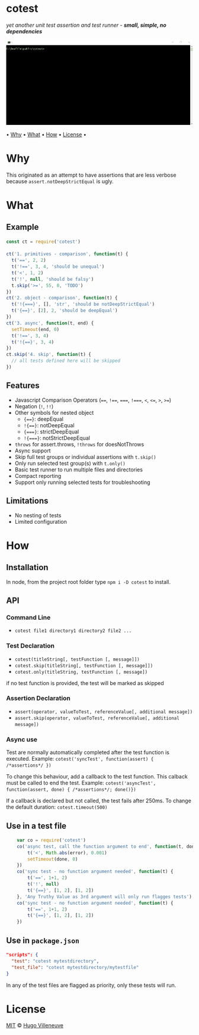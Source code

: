 <!-- markdownlint-disable MD004 MD007 MD010 MD041 MD022 MD024 MD032 -->
# cotest

*yet another unit test assertion and test runner* -
***small, simple, no dependencies***

![ScreenCap](./cotest.gif)

• [Why](#why) • [What](#what) • [How](#how) • [License](#license) •

# Why

This originated as an attempt to have assertions that are less verbose because `assert.notDeepStrictEqual` is ugly.

# What

## Example

```javascript
const ct = require('cotest')

ct('1. primitives - comparison', function(t) {
  t('==', 2, 2)
  t('!==', 3, 4, 'should be unequal')
  t('<', 1, 2)
  t('!', null, 'should be falsy')
  t.skip('>=', 55, 0, 'TODO')
})
ct('2. object - comparison', function(t) {
  t('!{===}', [], 'str', 'should be notDeepStrictEqual')
  t('{==}', [2], 2, 'should be deepEqual')
})
ct('3. async', function(t, end) {
  setTimeout(end, 0)
  t('!==', 3, 4)
  t('!{==}', 3, 4)
})
ct.skip('4. skip', function(t) {
  // all tests defined here will be skipped
})
```

## Features

* Javascript Comparison Operators (`==`, `!==`, `===`, `!===`, `<`, `<=`, `>`, `>=`)
* Negation (`!`, `!!`)
* Other symbols for nested object
  * `{==}`: deepEqual
  * `!{==}`: notDeepEqual
  * `{===}`: strictDeepEqual
  * `!{===}`: notStrictDeepEqual
* `throws` for assert.throws, `!throws` for doesNotThrows
* Async support
* Skip full test groups or individual assertions with `t.skip()`
* Only run selected test group(s) with `t.only()`
* Basic test runner to run multiple files and directories
* Compact reporting
* Support only running selected tests for troubleshooting

## Limitations

* No nesting of tests
* Limited configuration

# How

## Installation

In node, from the project root folder type `npm i -D cotest` to install.

## API

### Command Line
* `cotest file1 directory1 directory2 file2 ...`

### Test Declaration
* `cotest(titleString[, testFunction [, message]])`
* `cotest.skip(titleString[, testFunction [, message]])`
* `cotest.only(titleString, testFunction [, message])`

if no test function is provided, the test will be marked as skipped

### Assertion Declaration
* `assert(operator, valueToTest, referenceValue[, additional message])`
* `assert.skip(operator, valueToTest, referenceValue[, additional message])`

### Async use

Test are normally automatically completed after the test function is executed.
Example: `cotest('syncTest', function(assert) { /*assertions*/ })`

To change this behaviour, add a callback to the test function. This calback must be called to end the test.
Example: `cotest('asyncTest', function(assert, done) { /*assertions*/; done()})`

If a callback is declared but not called, the test fails after 250ms.
To change the default duration: `cotest.timeout(500)`

## Use in a test file

```javascript
	var co = require('cotest')
	co('async test, call the function argument to end', function(t, done) {
		t('<', Math.abs(error), 0.001)
		setTimeout(done, 0)
	})
	co('sync test - no function argument needed', function(t) {
		t('==', 1+1, 2)
		t('!', null)
		t('{==}', [1, 2], [1, 2])
	}, 'Any Truthy Value as 3rd argument will only run flagges tests')
	co('sync test - no function argument needed', function(t) {
		t('==', 1+1, 2)
		t('{==}', [1, 2], [1, 2])
	})
```

## Use in `package.json`

```json
"scripts": {
  "test": "cotest mytestdirectory",
  "test_file": "cotest mytestdirectory/mytestfile"
}
```

In any of the test files are flagged as priority, only these tests will run.

# License

[MIT](http://www.opensource.org/licenses/MIT) © [Hugo Villeneuve](https://github.com/hville)
